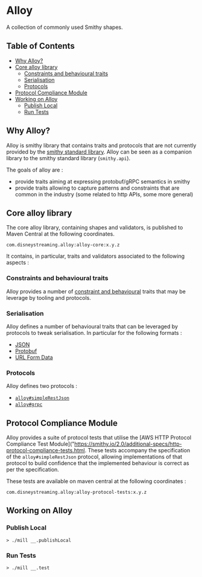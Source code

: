 <!-- Using `yzhang.markdown-all-in-one` VS Code extension to create the table of contents -->
# Alloy <!-- omit in toc -->

A collection of commonly used Smithy shapes.

## Table of Contents <!-- omit in toc -->

- [Why Alloy?](#why-alloy)
- [Core alloy library](#core-alloy-library)
  - [Constraints and behavioural traits](#constraints-and-behavioural-traits)
  - [Serialisation](#serialisation)
  - [Protocols](#protocols)
- [Protocol Compliance Module](#protocol-compliance-module)
- [Working on Alloy](#working-on-alloy)
  - [Publish Local](#publish-local)
  - [Run Tests](#run-tests)


## Why Alloy?

Alloy is smithy library that contains traits and protocols that are not currently provided by the [smithy standard library](https://github.com/smithy-lang/smithy/blob/main/smithy-model/src/main/resources/software/amazon/smithy/model/loader/prelude.smithy). Alloy can be seen as a companion library to the smithy standard library (`smithy.api`).

The goals of alloy are :

* provide traits aiming at expressing protobuf/gRPC semantics in smithy
* provide traits allowing to capture patterns and constraints that are common in the industry (some related to http APIs, some more general)

## Core alloy library

The core alloy library, containing shapes and validators, is published to Maven Central at the following coordinates.

```
com.disneystreaming.alloy:alloy-core:x.y.z
```

It contains, in particular, traits and validators associated to the following aspects :

### Constraints and behavioural traits

Alloy provides a number of [constraint and behavioural](./docs/misc/behaviour.md) traits that may be leverage by tooling and protocols.

### Serialisation

Alloy defines a number of behavioural traits that can be leveraged by protocols to tweak serialisation. In particular for the following formats :

- [JSON](./docs/serialisation/json.md)
- [Protobuf](./docs/serialisation/protobuf.md)
- [URL Form Data](./docs/serialisation/urlform.md)

### Protocols

Alloy defines two protocols :

- [`alloy#simpleRestJson`](./docs/protocols/SimpleRestJson.md)
- [`alloy#grpc`](./docs/protocols/gRPC.md)


## Protocol Compliance Module

Alloy provides a suite of protocol tests that utilise the [AWS HTTP Protocol Compliance Test Module]("https://smithy.io/2.0/additional-specs/http-protocol-compliance-tests.html. These tests accompany the specification of the `alloy#simpleRestJson` protocol, allowing implementations of that protocol to build confidence that the implemented behaviour is correct as per the specification.

These tests are available on maven central at the following coordinates :

```
com.disneystreaming.alloy:alloy-protocol-tests:x.y.z
```

## Working on Alloy

### Publish Local

```console
> ./mill __.publishLocal
```

### Run Tests

```console
> ./mill __.test
```
